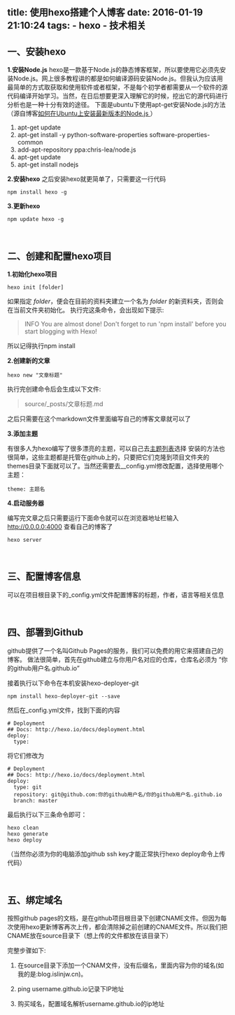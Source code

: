 title: 使用hexo搭建个人博客
date: 2016-01-19 21:10:24
tags: 
    - hexo
    - 技术相关
---

## 一、安装hexo

**1.安装Node.js**
hexo是一款基于Node.js的静态博客框架，所以要使用它必须先安装Node.js。网上很多教程讲的都是如何编译源码安装Node.js。但我认为应该用最简单的方式取获取和使用软件或者框架，不是每个初学者都需要从一个软件的源代码编译开始学习。当然，在日后想要更深入理解它的时候，挖出它的源代码进行分析也是一种十分有效的途径。
下面是ubuntu下使用apt-get安装Node.js的方法（源自博客[如何在Ubuntu上安装最新版本的Node.js ](http://blog.csdn.net/chszs/article/details/37521463)）
1. apt-get update
2. apt-get install -y python-software-properties software-properties-common
3. add-apt-repository ppa:chris-lea/node.js
4. apt-get update
5. apt-get install nodejs

**2.安装hexo**
之后安装hexo就更简单了，只需要这一行代码

    npm install hexo -g

**3.更新hexo**

    npm update hexo -g 
    
<br>

## 二、创建和配置hexo项目

**1.初始化hexo项目**

    hexo init [folder]

如果指定 _folder_，便会在目前的资料夹建立一个名为 _folder_ 的新资料夹，否则会在当前文件夹初始化。
执行完这条命令，会出现如下提示:

> INFO  You are almost done! Don't forget to run 'npm install' before you start blogging with Hexo!

所以记得执行npm install


**2.创建新的文章**

    hexo new "文章标题"

执行完创建命令后会生成以下文件:

> source/_posts/文章标题.md

之后只需要在这个markdown文件里面编写自己的博客文章就可以了

**3.添加主题**

有很多人为hexo编写了很多漂亮的主题，可以自己去[主题列表](https://github.com/hexojs/hexo/wiki/Themes)选择
安装的方法也很简单，这些主题都是托管在github上的，只要把它们克隆到项目文件夹的themes目录下面就可以了。当然还需要去__config.yml修改配置，选择使用哪个主题：

    theme: 主题名

**4.启动服务器**

编写完文章之后只需要运行下面命令就可以在浏览器地址栏输入 http://0.0.0.0:4000 查看自己的博客了

    hexo server

<br>

## 三、配置博客信息

可以在项目根目录下的_config.yml文件配置博客的标题，作者，语言等相关信息

<br>

## 四、部署到Github

github提供了一个名叫Github Pages的服务，我们可以免费的用它来搭建自己的博客。
做法很简单，首先在github建立与你用户名对应的仓库，仓库名必须为 “你的github用户名.github.io” 

接着执行以下命令在本机安装hexo-deployer-git

    npm install hexo-deployer-git --save

然后在_config.yml文件，找到下面的内容

    # Deployment
    ## Docs: http://hexo.io/docs/deployment.html
    deploy:
      type:

将它们修改为

    # Deployment
    ## Docs: http://hexo.io/docs/deployment.html
    deploy:
      type: git
      repository: git@github.com:你的github用户名/你的github用户名.github.io
      branch: master

最后执行以下三条命令即可：

    hexo clean
    hexo generate
    hexo deploy

（当然你必须为你的电脑添加github ssh key才能正常执行hexo deploy命令上传代码）

<br>

## 五、绑定域名

按照github pages的文档，是在github项目根目录下创建CNAME文件。但因为每次使用hexo更新博客再次上传，都会清除掉之前创建的CNAME文件。所以我们把CNAME放在source目录下（想上传的文件都放在该目录下）

完整步骤如下:

1. 在source目录下添加一个CNAM文件，没有后缀名，里面内容为你的域名(如我的是:blog.islinjw.cn)。

2. ping username.github.io记录下IP地址

3. 购买域名，配置域名解析username.github.io的ip地址
